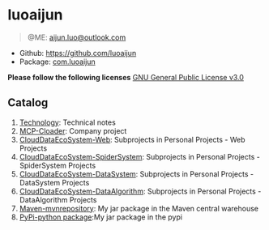 # luoaijun

> @ME: aijun.luo@outlook.com

- Github: https://github.com/luoaijun
- Package: [com.luoaijun](https://mvnrepository.com/search?q=luoaijun)

**Please follow the following licenses**
[GNU General Public License v3.0](https://github.com/luoaijun/com.cdes.blog/blob/master/LICENSE)

## Catalog
1. [Technology](chapter1/chapter1.md): Technical notes
2. [MCP-Cloader](chapter2/chapter2.md): Company project
3. [CloudDataEcoSystem-Web](chapter3/chapter3.md): Subprojects in Personal Projects - Web Projects
4. [CloudDataEcoSystem-SpiderSystem](chapter4/chapter4.md): Subprojects in Personal Projects - SpiderSystem Projects
5. [CloudDataEcoSystem-DataSystem](chapter5/chapter5.md): Subprojects in Personal Projects - DataSystem Projects
6. [CloudDataEcoSystem-DataAlgorithm](chapter6/chapter6.md): Subprojects in Personal Projects - DataAlgorithm Projects
7. [Maven-mvnrepository](chapter7/chapter7.md): My jar package in the Maven central warehouse
8. [PyPi-python package](chapter8/chapter8.md):My jar package in the pypi

 